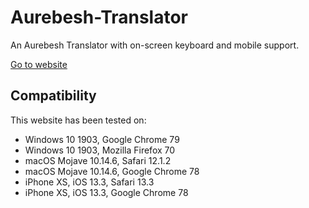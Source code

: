# Aurebesh-Translator

An Aurebesh Translator with on-screen keyboard and mobile support.

[Go to website](https://thatiemsz.github.io/Aurebesh-Translator/)

## Compatibility
This website has been tested on:
- Windows 10 1903, Google Chrome 79
- Windows 10 1903, Mozilla Firefox 70
- macOS Mojave 10.14.6, Safari 12.1.2
- macOS Mojave 10.14.6, Google Chrome 78
- iPhone XS, iOS 13.3, Safari 13.3
- iPhone XS, iOS 13.3, Google Chrome 78